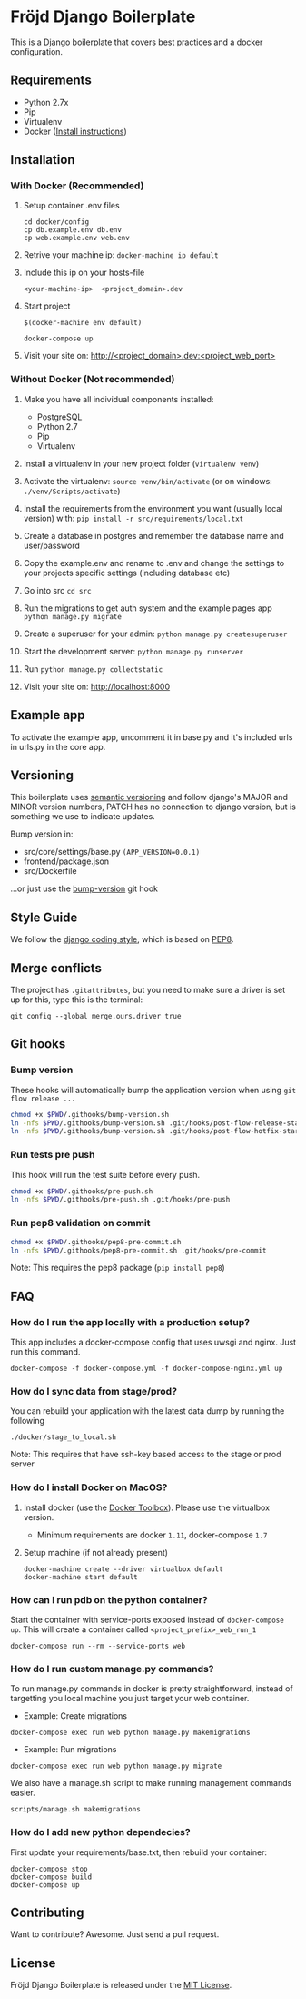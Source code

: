 # Fröjd Django Boilerplate

This is a Django boilerplate that covers best practices and a docker configuration.


## Requirements

- Python 2.7x
- Pip
- Virtualenv
- Docker ([Install instructions](#how-do-i-install-docker-on-macos))


## Installation

### With Docker (Recommended)

1. Setup container .env files

    ```
    cd docker/config
    cp db.example.env db.env
    cp web.example.env web.env
    ```

2. Retrive your machine ip: `docker-machine ip default`
3. Include this ip on your hosts-file

    ```
    <your-machine-ip>  <project_domain>.dev
    ```

4. Start project

    ```
    $(docker-machine env default)

    docker-compose up
    ```

5. Visit your site on: [http://<project_domain>.dev:<project_web_port>](http://<project_domain>.dev:<project_web_port>)


### Without Docker (Not recommended)

1. Make you have all individual components installed:
    - PostgreSQL
    - Python 2.7
    - Pip
    - Virtualenv

2. Install a virtualenv in your new project folder (`virtualenv venv`)
3. Activate the virtualenv: `source venv/bin/activate` (or on windows: `./venv/Scripts/activate`)
4. Install the requirements from the environment you want (usually local version) with: `pip install -r src/requirements/local.txt`
5. Create a database in postgres and remember the database name and user/password
6. Copy the example.env and rename to .env and change the settings to your projects specific settings (including database etc)
7. Go into src `cd src`
8. Run the migrations to get auth system and the example pages app `python manage.py migrate`
9. Create a superuser for your admin: `python manage.py createsuperuser`
10. Start the development server: `python manage.py runserver`
11. Run `python manage.py collectstatic`
12. Visit your site on: [http://localhost:8000](http://localhost:8000)


## Example app

To activate the example app, uncomment it in base.py and it's included urls in urls.py in the core app.


## Versioning

This boilerplate uses [semantic versioning](http://semver.org/) and follow django's MAJOR and MINOR version numbers, PATCH has no connection to django version, but is something we use to indicate updates.

Bump version in:

- src/core/settings/base.py `(APP_VERSION=0.0.1)`
- frontend/package.json
- src/Dockerfile

...or just use the [bump-version](#bump-version) git hook


## Style Guide

We follow the [django coding style](https://docs.djangoproject.com/en/1.9/internals/contributing/writing-code/coding-style/), which is based on [PEP8](https://www.python.org/dev/peps/pep-0008).


## Merge conflicts

The project has `.gitattributes`, but you need to make sure a driver is set up for this, type this is the terminal:

```
git config --global merge.ours.driver true
```


## Git hooks

### Bump version

These hooks will automatically bump the application version when using `git flow release ...`

```bash
chmod +x $PWD/.githooks/bump-version.sh
ln -nfs $PWD/.githooks/bump-version.sh .git/hooks/post-flow-release-start
ln -nfs $PWD/.githooks/bump-version.sh .git/hooks/post-flow-hotfix-start
```

### Run tests pre push

This hook will run the test suite before every push.

```bash
chmod +x $PWD/.githooks/pre-push.sh
ln -nfs $PWD/.githooks/pre-push.sh .git/hooks/pre-push
```

### Run pep8 validation on commit

```bash
chmod +x $PWD/.githooks/pep8-pre-commit.sh
ln -nfs $PWD/.githooks/pep8-pre-commit.sh .git/hooks/pre-commit
```

Note: This requires the pep8 package (`pip install pep8`)


## FAQ

### How do I run the app locally with a production setup?

This app includes a docker-compose config that uses uwsgi and nginx. Just run this command.

```
docker-compose -f docker-compose.yml -f docker-compose-nginx.yml up
```

### How do I sync data from stage/prod?

You can rebuild your application with the latest data dump by running the following

```
./docker/stage_to_local.sh
```

Note: This requires that have ssh-key based access to the stage or prod server

### How do I install Docker on MacOS?

1. Install docker (use the [Docker Toolbox](https://www.docker.com/products/docker-toolbox)). Please use the virtualbox version.
    - Minimum requirements are docker `1.11`, docker-compose `1.7`

2. Setup machine (if not already present)

    ```
    docker-machine create --driver virtualbox default
    docker-machine start default
    ```

### How can I run pdb on the python container?

Start the container with service-ports exposed instead of `docker-compose up`. This will create a container called `<project_prefix>_web_run_1`

```
docker-compose run --rm --service-ports web
```


### How do I run custom manage.py commands?

To run manage.py commands in docker is pretty straightforward, instead of targetting you local machine you just target your web container.

- Example: Create migrations

```
docker-compose exec run web python manage.py makemigrations
```

- Example: Run migrations

```
docker-compose exec run web python manage.py migrate
```

We also have a manage.sh script to make running management commands easier.

```
scripts/manage.sh makemigrations
```


### How do I add new python dependecies?

First update your requirements/base.txt, then rebuild your container:

```
docker-compose stop
docker-compose build
docker-compose up
```


## Contributing

Want to contribute? Awesome. Just send a pull request.


## License

Fröjd Django Boilerplate is released under the [MIT License](http://www.opensource.org/licenses/MIT).
